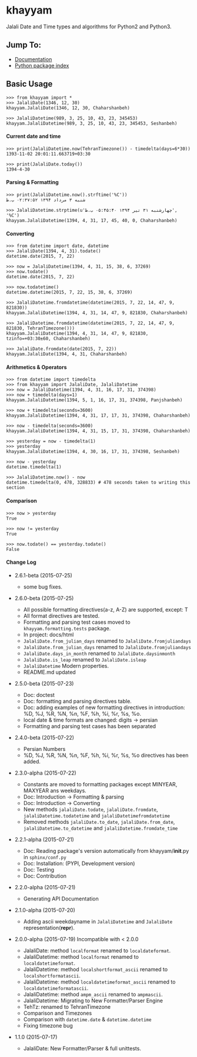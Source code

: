 khayyam
=======

Jalali Date and Time types and algorithms for Python2 and Python3.

Jump To:
--------

 * [Documentation](http://vahid.dobisel.com/khayyam)
 * [Python package index](https://pypi.python.org/pypi/khayyam)


Basic Usage
-----------

    >>> from khayyam import *
    >>> JalaliDate(1346, 12, 30)
    khayyam.JalaliDate(1346, 12, 30, Chaharshanbeh)
    
    >>> JalaliDatetime(989, 3, 25, 10, 43, 23, 345453)
    khayyam.JalaliDatetime(989, 3, 25, 10, 43, 23, 345453, Seshanbeh)

#### Current date and time

    >>> print(JalaliDatetime.now(TehranTimezone()) - timedelta(days=6*30))
    1393-11-02 20:01:11.663719+03:30
  
    >>> print(JalaliDate.today())
    1394-4-30
  

#### Parsing & Formatting
  
    >>> print(JalaliDatetime.now().strftime('%C'))
    شنبه ۳ مرداد ۱۳۹۴ ۰۲:۳۷:۵۲ ب.ظ
    
    >>> JalaliDatetime.strptime(u'چهارشنبه ۳۱ تیر ۱۳۹۴ ۰۵:۴۵:۴۰ ب.ظ', '%C')
    khayyam.JalaliDatetime(1394, 4, 31, 17, 45, 40, 0, Chaharshanbeh)

#### Converting

    >>> from datetime import date, datetime
    >>> JalaliDate(1394, 4, 31).todate()
    datetime.date(2015, 7, 22)
  
    >>> now = JalaliDatetime(1394, 4, 31, 15, 38, 6, 37269)
    >>> now.todate()
    datetime.date(2015, 7, 22)
  
    >>> now.todatetime()
    datetime.datetime(2015, 7, 22, 15, 38, 6, 37269)
  
    >>> JalaliDatetime.fromdatetime(datetime(2015, 7, 22, 14, 47, 9, 821830))
    khayyam.JalaliDatetime(1394, 4, 31, 14, 47, 9, 821830, Chaharshanbeh)
  
    >>> JalaliDatetime.fromdatetime(datetime(2015, 7, 22, 14, 47, 9, 821830, TehranTimezone()))
    khayyam.JalaliDatetime(1394, 4, 31, 14, 47, 9, 821830, tzinfo=+03:30±60, Chaharshanbeh)
  
    >>> JalaliDate.fromdate(date(2015, 7, 22))
    khayyam.JalaliDate(1394, 4, 31, Chaharshanbeh)

#### Arithmetics & Operators

    >>> from datetime import timedelta
    >>> from khayyam import JalaliDate, JalaliDatetime
    >>> now = JalaliDatetime(1394, 4, 31, 16, 17, 31, 374398)
    >>> now + timedelta(days=1)
    khayyam.JalaliDatetime(1394, 5, 1, 16, 17, 31, 374398, Panjshanbeh)
  
    >>> now + timedelta(seconds=3600)
    khayyam.JalaliDatetime(1394, 4, 31, 17, 17, 31, 374398, Chaharshanbeh)
  
    >>> now - timedelta(seconds=3600)
    khayyam.JalaliDatetime(1394, 4, 31, 15, 17, 31, 374398, Chaharshanbeh)
  
    >>> yesterday = now - timedelta(1)
    >>> yesterday
    khayyam.JalaliDatetime(1394, 4, 30, 16, 17, 31, 374398, Seshanbeh)
  
    >>> now - yesterday
    datetime.timedelta(1)
  
    >>> JalaliDatetime.now() - now
    datetime.timedelta(0, 478, 328833) # 478 seconds taken to writing this section


#### Comparison

    >>> now > yesterday
    True
  
    >>> now != yesterday
    True
  
    >>> now.todate() == yesterday.todate()
    False



#### Change Log

  * 2.6.1-beta (2015-07-25)
    * some bug fixes.
                                 
  * 2.6.0-beta (2015-07-25)
    * All possible formatting directives(a-z, A-Z) are supported, except: T
    * All format directives are tested.
    * Formatting and parsing test cases moved to `khayyam.formatting.tests` package.
    * In project: docs/html
    * `JalaliDate.from_julian_days` renamed to `JalaliDate.fromjuliandays`
    * `JalaliDate.from_julian_days` renamed to `JalaliDate.fromjuliandays`
    * `JalaliDate.days_in_month` renamed to `JalaliDate.daysinmonth`
    * `JalaliDate.is_leap` renamed to `JalaliDate.isleap`
    * `JalaliDatetime` Modern properties.
    * README.md updated
    
    

  * 2.5.0-beta (2015-07-23)
    * Doc: doctest
    * Doc: formatting and parsing directives table.
    * Doc: adding examples of new formatting directives in introduction: %D, %J, %R, %N, %n, %F, %h, %i, %r, %s, %o.
    * local date & time formats are changed: digits -> persian
    * Formatting and parsing test cases has been separated

  * 2.4.0-beta (2015-07-22)
    * Persian Numbers
    * %D, %J, %R, %N, %n, %F, %h, %i, %r, %s, %o directives has been added.

  * 2.3.0-alpha (2015-07-22)
    * Constants are moved to formatting packages except MINYEAR, MAXYEAR ans weekdays.
    * Doc: Introduction -> Formatting & parsing
    * Doc: Introduction -> Converting
    * New methods `jalaliDate.todate`, `jalaliDate.fromdate`, `jalaliDatetime.todatetime` and `jalaliDatetimefromdatetime`
    * Removed methods `jalaliDate.to_date`, `jalaliDate.from_date`, `jalaliDatetime.to_datetime` and `jalaliDatetime.fromdate_time`
    

  * 2.2.1-alpha (2015-07-21)
    * Doc: Reading package's version automatically from khayyam/__init__.py in `sphinx/conf.py`
    * Doc: Installation: (PYPI, Development version)
    * Doc: Testing
    * Doc: Contribution

  * 2.2.0-alpha (2015-07-21)
    * Generating API Documentation  

  * 2.1.0-alpha (2015-07-20)
    * Adding ascii weekdayname in `JalaliDatetime` and `JalaliDate` representation(__repr__). 

  * 2.0.0-alpha (2015-07-19) Incompatible with < 2.0.0
    * JalaliDate: method `localformat` renamed to `localdateformat`.
    * JalaliDatetime: method `localformat` renamed to `localdatetimeformat`.
    * JalaliDatetime: method `localshortformat_ascii` renamed to `localshortformatascii`.
    * JalaliDatetime: method `localdatetimeformat_ascii` renamed to `localdatetimeformatascii`.
    * JalaliDatetime: method `ampm_ascii` renamed to `ampmascii`.
    * JalaliDatetime: Migrating to New Formatter/Parser Engine
    * TehTz: renamed to TehranTimezone
    * Comparison and Timezones
    * Comparison with `datetime.date` & `datetime.datetime`
    * Fixing timezone bug
    
  * 1.1.0 (2015-07-17)
    * JalaliDate: New Formatter/Parser & full unittests.
    